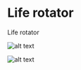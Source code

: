 # Life rotator
Life rotator


![alt text](https://i.im.ge/2021/08/28/QuhiI1.png)

![alt text](https://image.prntscr.com/image/rbQkYmtaT3q0iwX8pvbd7A.png)
